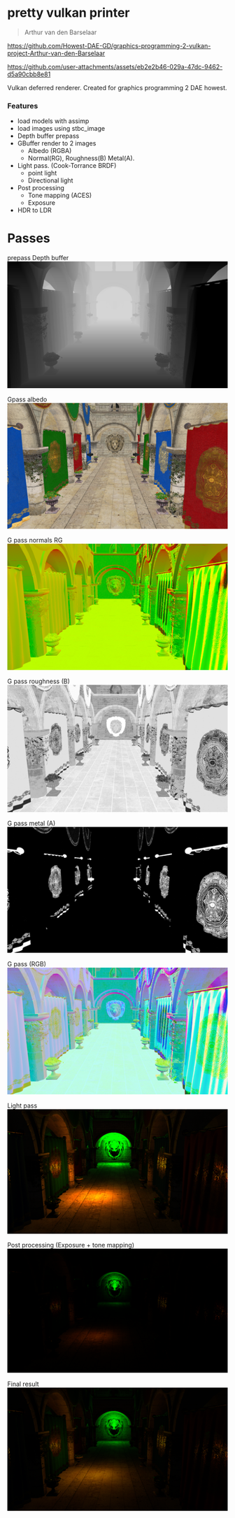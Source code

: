 ﻿# pretty vulkan printer

> Arthur van den Barselaar


https://github.com/Howest-DAE-GD/graphics-programming-2-vulkan-project-Arthur-van-den-Barselaar


https://github.com/user-attachments/assets/eb2e2b46-029a-47dc-9462-d5a90cbb8e81


Vulkan deferred renderer. 
Created for graphics programming 2 DAE howest.


### Features
- load models with assimp
- load images using stbc_image
- Depth buffer prepass
- GBuffer render to 2 images
  - Albedo (RGBA)
  - Normal(RG), Roughness(B) Metal(A).
- Light pass. (Cook-Torrance BRDF)
  - point light
  - Directional light
- Post processing
  - Tone mapping (ACES)
  - Exposure 
- HDR to LDR

# Passes

prepass Depth buffer
![depth buffer](.github/image.png)

Gpass albedo
![alebdo](.github/image-1.png)

G pass normals RG
![normals](.github/image-2.png)

G pass roughness (B)
![rougness](.github/image-3.png)

G pass metal (A)
![metal](.github/image-4.png)

G pass (RGB)
![together](.github/image-5.png)

Light pass
![lightpass](.github/image-6.png)

Post processing (Exposure + tone mapping)
![tonemapping](.github/image-7.png)

Final result
![result](.github/image-8.png)
